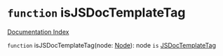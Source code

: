# `function` isJSDocTemplateTag

[Documentation Index](../README.md)

`function` isJSDocTemplateTag(node: [Node](../private.interface.Node/README.md)): node `is` [JSDocTemplateTag](../private.interface.JSDocTemplateTag/README.md)